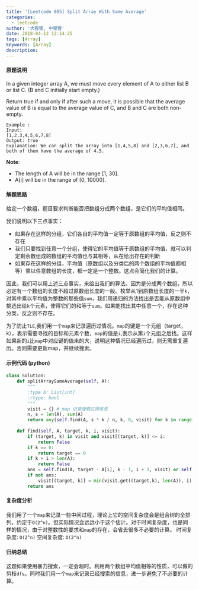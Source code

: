 ```yaml
---
title: '[Leetcode 805] Split Array With Same Average'
categories:
  - leetcode
author: '大猩猩, 中猩猩'
date: 2018-04-12 12:14:25
tags: [Array]
keywords: [Array]
description:
---
```


#### 原题说明
In a given integer array A, we must move every element of A to either list B or list C. (B and C initially start empty.)

Return true if and only if after such a move, it is possible that the average value of B is equal to the average value of C, and B and C are both non-empty.

	Example :
	Input: 
	[1,2,3,4,5,6,7,8]
	Output: true	
	Explanation: We can split the array into [1,4,5,8] and [2,3,6,7], and both of them have the average of 4.5.

**Note**:

 - The length of A will be in the range [1, 30].
 - A[i] will be in the range of [0, 10000].

#### 解题思路
给定一个数组，题目要求判断能否把数组分成两个数组，是它们的平均值相同。

我们说明以下三点事实：

 - 如果存在这样的分组，它们各自的平均值一定等于原数组的平均值，反之则不存在
 - 我们只要找到任意一个分组，使得它的平均值等于原数组的平均值，就可以判定剩余数组成的数组的平均值也与其相等，从在给出存在的判断
 - 如果存在这样的分组，平均值（原数组以及分类后的两个数组的平均值都相等）乘以任意数组的长度，都一定是一个整数。这点会简化我们的计算。

因此，我们可以用上述三点事实，来给出我们的算法。因为是分成两个数组，所以必定有一个数组的长度不超过原数组长度的一般。枚举从1到原数组长度的一半`k`，对其中乘以平均值为整数的那些值`sum`，我们用递归的方法找出是否能从原数组中挑选出给`k`个元素，使得它们的和等于`sum`。如果能找出其中任意一个，存在这种分类，反之则不存在。

为了防止`TLE`,我们用一个`map`来记录遍历过情况。`map`的键是一个元组（target，k），表示需要寻找的目标和元素个数，`map`的值是`i`,表示从第`i`个元组之后找。这样如果新的`i`比`map`中对应键的值来的大，说明这种情况已经遍历过，则无需重复遍历。否则需要更新map，并继续搜索。

#### 示例代码 (python)
```python
class Solution:
    def splitArraySameAverage(self, A):
        """
        :type A: List[int]
        :rtype: bool
        """
        visit = {} # map 记录搜索过得信息
        n, s = len(A), sum(A)
        return any(self.find(A, s * k / n, k, 0, visit) for k in range(1, int(n / 2) + 1) if s * k % n == 0)
    
    def find(self, A, target, k, i, visit):
        if (target, k) in visit and visit[(target, k)] <= i:
            return False
        if k == 0:
            return target == 0
        if k + i > len(A):
            return False
        ans = self.find(A, target - A[i], k - 1, i + 1, visit) or self.find(A, target, k, i + 1, visit)
        if not ans:
            visit[(target, k)] = min(visit.get((target,k), len(A)), i)
        return ans
```

#### 复杂度分析
我们用了一个`map`来记录一些中间过程，理论上它的空间复杂度会是组合树的全排列，约定于`O(2^n)`。但实际情况会远远小于这个估计。对于时间复杂度，也是同样的情况，由于对整数性的要求和`map`的存在，会省去很多不必要的计算。
时间复杂度: `O(2^n)`
空间复杂度: `O(2^n)`

#### 归纳总结
这题如果使用暴力搜索，一定会超时。利用两个数组平均值相等的性质，可以做的剪枝`dfs`。同时我们用一个`map`来记录已经搜索的信息，进一步避免了不必要的计算。